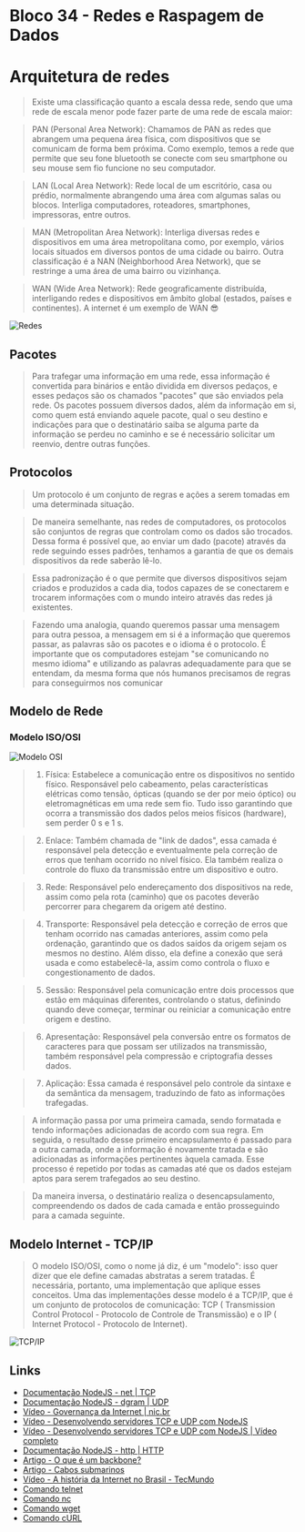 # Bloco 34 - Redes e Raspagem de Dados

# Arquitetura de redes

> Existe uma classificação quanto a escala dessa rede, sendo que uma rede de escala menor pode fazer parte de uma rede de escala maior:

> PAN (Personal Area Network): Chamamos de PAN as redes que abrangem uma pequena área física, com dispositivos que se comunicam de forma bem próxima. Como exemplo, temos a rede que permite que seu fone bluetooth se conecte com seu smartphone ou seu mouse sem fio funcione no seu computador.

> LAN (Local Area Network): Rede local de um escritório, casa ou prédio, normalmente abrangendo uma área com algumas salas ou blocos. Interliga computadores, roteadores, smartphones, impressoras, entre outros.

> MAN (Metropolitan Area Network): Interliga diversas redes e dispositivos em uma área metropolitana como, por exemplo, vários locais situados em diversos pontos de uma cidade ou bairro. Outra classificação é a NAN (Neighborhood Area Network), que se restringe a uma área de uma bairro ou vizinhança.

> WAN (Wide Area Network): Rede geograficamente distribuída, interligando redes e dispositivos em âmbito global (estados, países e continentes). A internet é um exemplo de WAN 😎

![Redes](Redes.png)

## Pacotes

> Para trafegar uma informação em uma rede, essa informação é convertida para binários e então dividida em diversos pedaços, e esses pedaços são os chamados "pacotes" que são enviados pela rede. Os pacotes possuem diversos dados, além da informação em si, como quem está enviando aquele pacote, qual o seu destino e indicações para que o destinatário saiba se alguma parte da informação se perdeu no caminho e se é necessário solicitar um reenvio, dentre outras funções.

## Protocolos

> Um protocolo é um conjunto de regras e ações a serem tomadas em uma determinada situação.

> De maneira semelhante, nas redes de computadores, os protocolos são conjuntos de regras que controlam como os dados são trocados. Dessa forma é possível que, ao enviar um dado (pacote) através da rede seguindo esses padrões, tenhamos a garantia de que os demais dispositivos da rede saberão lê-lo.

> Essa padronização é o que permite que diversos dispositivos sejam criados e produzidos a cada dia, todos capazes de se conectarem e trocarem informações com o mundo inteiro através das redes já existentes.

> Fazendo uma analogia, quando queremos passar uma mensagem para outra pessoa, a mensagem em si é a informação que queremos passar, as palavras são os pacotes e o idioma é o protocolo. É importante que os computadores estejam "se comunicando no mesmo idioma" e utilizando as palavras adequadamente para que se entendam, da mesma forma que nós humanos precisamos de regras para conseguirmos nos comunicar 

## Modelo de Rede

### Modelo ISO/OSI

![Modelo OSI](OSI.png)

> 1. Física: Estabelece a comunicação entre os dispositivos no sentido físico. Responsável pelo cabeamento, pelas características elétricas como tensão, ópticas (quando se der por meio óptico) ou eletromagnéticas em uma rede sem fio. Tudo isso garantindo que ocorra a transmissão dos dados pelos meios físicos (hardware), sem perder 0 s e 1 s.

> 2. Enlace: Também chamada de "link de dados", essa camada é responsável pela detecção e eventualmente pela correção de erros que tenham ocorrido no nível físico. Ela também realiza o controle do fluxo da transmissão entre um dispositivo e outro.

> 3. Rede: Responsável pelo endereçamento dos dispositivos na rede, assim como pela rota (caminho) que os pacotes deverão percorrer para chegarem da origem até destino.

> 4. Transporte: Responsável pela detecção e correção de erros que tenham ocorrido nas camadas anteriores, assim como pela ordenação, garantindo que os dados saídos da origem sejam os mesmos no destino. Além disso, ela define a conexão que será usada e como estabelecê-la, assim como controla o fluxo e congestionamento de dados.

> 5. Sessão: Responsável pela comunicação entre dois processos que estão em máquinas diferentes, controlando o status, definindo quando deve começar, terminar ou reiniciar a comunicação entre origem e destino.

> 6. Apresentação: Responsável pela conversão entre os formatos de caracteres para que possam ser utilizados na transmissão, também responsável pela compressão e criptografia desses dados.

> 7. Aplicação: Essa camada é responsável pelo controle da sintaxe e da semântica da mensagem, traduzindo de fato as informações trafegadas.

> A informação passa por uma primeira camada, sendo formatada e tendo informações adicionadas de acordo com sua regra. Em seguida, o resultado desse primeiro encapsulamento é passado para a outra camada, onde a informação é novamente tratada e são adicionadas as informações pertinentes àquela camada. Esse processo é repetido por todas as camadas até que os dados estejam aptos para serem trafegados ao seu destino.

> Da maneira inversa, o destinatário realiza o desencapsulamento, compreendendo os dados de cada camada e então prosseguindo para a camada seguinte.

## Modelo Internet - TCP/IP

> O modelo ISO/OSI, como o nome já diz, é um "modelo": isso quer dizer que ele define camadas abstratas a serem tratadas. É necessária, portanto, uma implementação que aplique esses conceitos. Uma das implementações desse modelo é a TCP/IP, que é um conjunto de protocolos de comunicação: TCP ( Transmission Control Protocol - Protocolo de Controle de Transmissão) e o IP ( Internet Protocol - Protocolo de Internet).

![TCP/IP](TCPIP.png)

## Links

- [Documentação NodeJS - net | TCP](https://nodejs.org/api/net.html#net_net)
- [Documentação NodeJS - dgram | UDP](https://nodejs.org/api/dgram.html#dgram_udp_datagram_sockets)
- [Vídeo - Governança da Internet | nic.br](https://www.youtube.com/watch?v=ZYsjMEISR6E)
- [Vídeo - Desenvolvendo servidores TCP e UDP com NodeJS](https://www.youtube.com/watch?v=1acKGwbby-E)
- [Vídeo - Desenvolvendo servidores TCP e UDP com NodeJS | Vídeo completo](https://www.youtube.com/watch?v=qqRYkcta6IE)
- [Documentação NodeJS - http | HTTP](https://nodejs.org/api/http.html#http_http)
- [Artigo - O que é um backbone?](https://tecnoblog.net/277282/o-que-e-um-backbone/)
- [Artigo - Cabos submarinos](https://canaltech.com.br/telecom/cabos-submarinos-como-funciona-a-tecnologia-que-conecta-pessoas-e-continentes-133033/)
- [Vídeo - A história da Internet no Brasil - TecMundo](https://www.youtube.com/watch?v=k_inQhpKprg)
- [Comando telnet](https://www.linuxforce.com.br/comandos-linux/comandos-linux-comando-telnet/)
- [Comando nc](https://www.linuxforce.com.br/comandos-linux/comandos-linux-comando-nc/)
- [Comando wget](https://www.hostinger.com.br/tutoriais/wget-o-que-e-como-instalar-comandos-wget)
- [Comando cURL](https://www.hostinger.com.br/tutoriais/comando-curl-linux/)